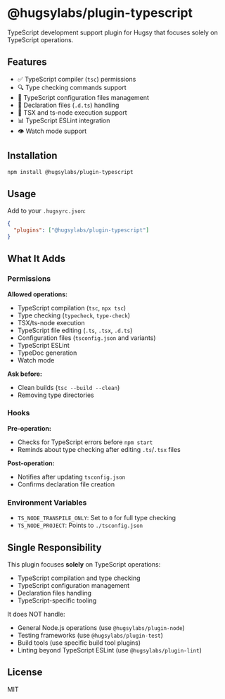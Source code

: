 # @hugsylabs/plugin-typescript

TypeScript development support plugin for Hugsy that focuses solely on TypeScript operations.

## Features

- ✅ TypeScript compiler (`tsc`) permissions
- 🔍 Type checking commands support
- 📝 TypeScript configuration files management
- 🎯 Declaration files (`.d.ts`) handling
- 🚀 TSX and ts-node execution support
- 📊 TypeScript ESLint integration
- 👁️ Watch mode support

## Installation

```bash
npm install @hugsylabs/plugin-typescript
```

## Usage

Add to your `.hugsyrc.json`:

```json
{
  "plugins": ["@hugsylabs/plugin-typescript"]
}
```

## What It Adds

### Permissions

**Allowed operations:**

- TypeScript compilation (`tsc`, `npx tsc`)
- Type checking (`typecheck`, `type-check`)
- TSX/ts-node execution
- TypeScript file editing (`.ts`, `.tsx`, `.d.ts`)
- Configuration files (`tsconfig.json` and variants)
- TypeScript ESLint
- TypeDoc generation
- Watch mode

**Ask before:**

- Clean builds (`tsc --build --clean`)
- Removing type directories

### Hooks

**Pre-operation:**

- Checks for TypeScript errors before `npm start`
- Reminds about type checking after editing `.ts`/`.tsx` files

**Post-operation:**

- Notifies after updating `tsconfig.json`
- Confirms declaration file creation

### Environment Variables

- `TS_NODE_TRANSPILE_ONLY`: Set to `0` for full type checking
- `TS_NODE_PROJECT`: Points to `./tsconfig.json`

## Single Responsibility

This plugin focuses **solely** on TypeScript operations:

- TypeScript compilation and type checking
- TypeScript configuration management
- Declaration files handling
- TypeScript-specific tooling

It does NOT handle:

- General Node.js operations (use `@hugsylabs/plugin-node`)
- Testing frameworks (use `@hugsylabs/plugin-test`)
- Build tools (use specific build tool plugins)
- Linting beyond TypeScript ESLint (use `@hugsylabs/plugin-lint`)

## License

MIT
